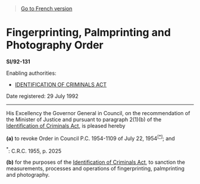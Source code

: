 > [Go to French version](/fr/Règlements/Textes%20réglementaires/92/131.md)

# Fingerprinting, Palmprinting and Photography Order

**SI/92-131**

Enabling authorities: 
- [IDENTIFICATION OF CRIMINALS ACT](/en/Acts/Revised%20Statutes%20of%20Canada/I/I-1.md)

Date registered: 29 July 1992

----------

His Excellency the Governor General in Council, on the recommendation of the Minister of Justice and pursuant to paragraph 2(1)(b) of the [Identification of Criminals Act](/en/Acts/Revised%20Statutes%20of%20Canada/I/I-1.md), is pleased hereby

**(a)** to revoke Order in Council P.C. 1954-1109 of July 22, 1954<sup><a href='#fn_SI-92-131_e_hq_6502'>[*]</a></sup>; and

<a name='fn_SI-92-131_e_hq_6502'><sup>*</sup></a>: C.R.C. 1955, p. 2025<br />



**(b)** for the purposes of the [Identification of Criminals Act](/en/Acts/Revised%20Statutes%20of%20Canada/I/I-1.md), to sanction the measurements, processes and operations of fingerprinting, palmprinting and photography.




